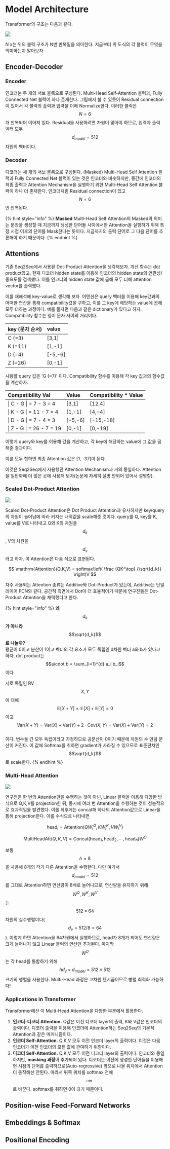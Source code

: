 # Model Architecture

Transformer의 구조는 다음과 같다.

![](../../.gitbook/assets/image%20%285%29.png)

N x는 위의 블럭 구조가 N번 반복됨을 의미한다. 지금부터 위 도식의 각 블럭이 무엇을 의미하는지 알아보자.

## Encoder-Decoder

### Encoder

인코더는 두 개의 서브 블록으로 구성된다. Multi-Head Self-Attention 블럭과, Fully Connected Net 블럭이 하나 존재한다. 그림에서 볼 수 있듯이 Residual connection이 있어서 각 블럭의 출력과 입력을 더해 Normalize한다. 이러한 블럭은  $$N=6 $$ 개 반복되어 이어져 있다. Residual을 사용하려면 차원이 맞아야 하므로, 입력과 출력 벡터 모두 $$d_{model}=512$$차원의 벡터이다.

### Decoder

디코더는 세 개의 서브 블록으로 구성된다. \(Masked\) Multi-Head Self Attention 블럭과 Fully Connected Net 블럭이 있는 것은 인코더와 비슷하지만, 중간에 인코더의 최종 출력과 Attention Mechanism을 실행하기 위한 Multi-Head Self Attention 블럭이 하나 더 존재한다. 인코더처럼 Residual connection이 있고 $$N=6 $$ 번 반복된다. 

{% hint style="info" %}
**Masked** Multi-Head Self Attention의 Masked의 의미는 문장을 생성할 때 지금까지 생성한 단어들 사이에서만 Attention을 실행하기 위해 특정 시점 이후의 단어를 Mask한다는 뜻이다. 지금까지의 출력 단어로 그 다음 단어를 추론해야 하기 때문이다.
{% endhint %}

## Attentions

기존 Seq2Seq에서 사용된 Dot-Product Attention을 생각해보자. 계산 함수는 dot product였고, 현재 디코더 hidden state를 이용해 인코더의 hidden state의 연관성/중요도를 검색했다. 이를 인코더의 hidden state 값에 곱해 모두 더해 attention vector를 출력했다.

이를 재해석해 key-value로 생각해 보자. 어텐션은 query 벡터를 이용해 key값과의 어떠한 연산을 통해 compatibility값을 구하고, 이를 그 key에 해당하는 value에 곱해 모두 더하는 과정이다. 예를 들자면 다음과 같은 dictionary가 있다고 하자. Compatibility 함수는 영어 문자 사이의 거리이다.

| key \(문자 순서\) | value |
| :--- | :--- |
| C \(=3\) | \[3,1\] |
| K \(=11\) | \[1,-1\] |
| D \(=4\) | \[-5,-6\] |
| Z \(=26\) | \[0,-1\] |

 사용할 query 값은 'G \(=7\)' 이다. Compatibility 함수를 이용해 각 key 값과의 함수값을 계산하자.

| Compatibility Val | Value | Compatibility \* Value |
| :--- | :--- | :--- |
| \| C - G \| =  7 - 3 = 4 | \[3,1\] | \[12,4\] |
| \| K - G \| = 11 - 7 = 4 | \[1,-1\] | \[4,-4\] |
| \| D - G \| = 7 - 4 = 3 | \[-5,-6\] | \[-15,-18\] |
| \| Z - G \| = 26 - 7 = 19 | \[0,-1\] | \[0,-19\] |

이렇게 query와 key를 이용해 값을 계산하고, 각 key에 해당하는 value에 그 값을 곱해준 결과이다.

이를 모두 합하면 최종 Attention 값은 \[1, -37\]이 된다.

이것은 Seq2Seq에서 사용했던 Attention Mechanism과 거의 동일하다. Attention을 일반화해 더 많은 곳에 사용해 보자\(논문에 자세히 설명 안되어 있어서 설명함\).

### Scaled Dot-Product Attention

![](../../.gitbook/assets/image%20%284%29.png)

Scaled Dot-Product Attention은 Dot Product Attention과 유사하지만 key/query의 차원이 늘어남에 따라 커지는 내적값을 scale해준 것이다. query를 Q, key를 K, value를 V로 나타내고 Q와 K의 차원을 $$d_k$$, V의 차원을 $$d_v$$ 라고 하자. 이 Attention은 다음 식으로 표현된다.

$$
\mathrm{Attention}(Q,K,V) = softmax\left( \frac {QK^\top} {\sqrt{d_k}} \right)V
$$

자주 사용되는 Attention 종류는 Additive와 Dot-Product가 있는데, Additive는 단일 레이어 FCN와 같다. 공간적 측면에서 Dot이 더 효율적이기 때문에 연구진들은 Dot-Product Attention을 채택했다고 한다.

{% hint style="info" %}
**왜** $$d_k$$**가 아니라** $$\sqrt{d_k}$$**로 나눌까?**  
평균이 0이고 분산이 1이고 벡터의 각 요소가 모두 독립인 d차원 벡터 a와 b가 있다고 하자. dot product는 $$a\cdot b = \sum_{i=1}^{d} a_i b_i$$이다. 

서로 독립인 RV $$X, Y $$에 대해 $$\mathbb E[X+Y]=\mathbb E[X]+\mathbb E[Y]=0$$ 이고 $$\mathrm{Var}(X+Y)=\mathrm{Var}(X)+\mathrm{Var}(Y)+2\cdot \mathrm{Cov}(X,Y)=\mathrm{Var}(X)+\mathrm{Var}(Y)=2$$  
이다. 변수들 간 모두 독립이라고 가정하므로 공분산이 0이기 때문에 차원의 수 만큼 분산이 커진다. 이 값에 Softmax를 취하면 gradient가 사라질 수 있으므로 표준편차인 $$\sqrt{d_k}$$로 scale한다.
{% endhint %}

### Multi-Head Attention

![](../../.gitbook/assets/image%20%286%29.png)

연구진은 한 번의 Attention만을 수행하는 것이 아닌, Linear 블럭을 이용해 다양한 방식으로 Q,K,V를 projection한 뒤, 동시에 여러 번 Attention을 수행하는 것이 성능적으로 효과적임을 발견했다. 이를 최후에는 concat해 하나의 Attention값으로 Linear을 통해 projection한다. 이를 수식으로 나타내면

$$
\mathrm{head}_i=\mathrm{Attention}(QW_i^Q,KW_i^K,VW_i^V)
$$

$$
\mathrm{MultiHeadAtt}(Q,K,V)=\mathrm{Concat(head_1,head_2, \cdots,head_{\mathit h})}W^O
$$

보통 $$h=8$$ 을 사용해 8개의 각기 다른 Attention을 수행한다. 다만 여기서 $$d_{model}=512$$를 그대로 Attention하면 연산량이 8배로 늘어나므로, 연산량을 유지하기 위해  $$W^Q, W^K, W^V$$는 $$512\times64$$차원의 실수행렬이다\( $$d_v=512/8=64$$ \). 이렇게 하면 Attention을 64차원에서 실행하므로, head가 8개가 되어도 연산량은 크게 늘어나지 않고 Linear 블럭의 연산만 추가된다. 마지막 $$W^O$$는 각 head를 통합하기 위해 $$hd_v\times d_{model} = 512\times 512$$ 크기의 행렬을 사용한다. Multi-Head 과정은 고차원 텐서곱이므로 병렬 최적화 가능하다!

### Applications in Transformer

Transformer에선 이 Multi-Head Attention을 다양한 부분에서 활용한다.

1. **인코더-디코더 Attention.** Q값은 이전 디코더 layer의 출력, K와 V값은 인코더의 출력이다. 디코더 출력을 이용해 인코더에 Attention하는 Seq2Seq의 기본적 Attention과 같은 메커니즘이다. 
2. **인코더 Self-Attention.** Q,K,V 모두 이전 인코더 layer의 출력이다. 이것은 다음 인코더가 이전 인코더의 모든 값에 관여하기 위함이다. 
3. **디코더 Self-Attention.** Q,K,V 모두 이전 디코더 layer의 출력이다. 인코더와 동일하지만, **masking 과정**이 추가되어 있다. 디코더는 이전에 생성한 단어들을 이용해 현 시점의 단어를 출력하므로\(Auto-regressive\) 앞으로 나올 위치에서 Attention이 동작해선 안된다. 따라서 뒤쪽 위치를 softmax 전에 $$-\infty$$로 바꾼다. softmax를 취하면 0이 되기 때문이다.

## Position-wise Feed-Forward Networks

## Embeddings & Softmax

## Positional Encoding


